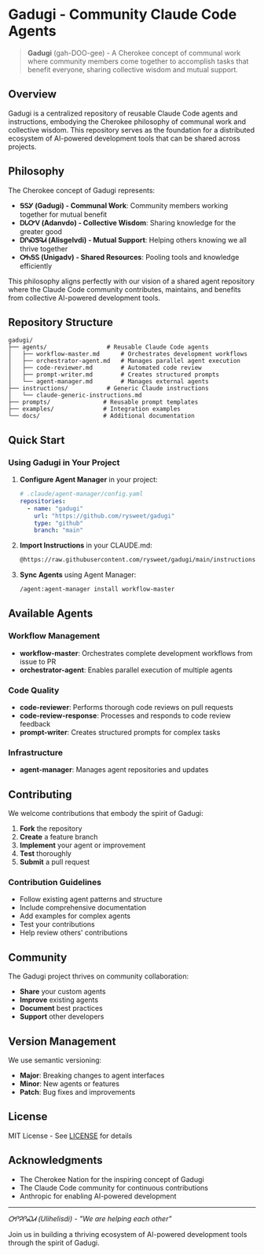 # Gadugi - Community Claude Code Agents

> **Gadugi** (gah-DOO-gee) - A Cherokee concept of communal work where community members come together to accomplish tasks that benefit everyone, sharing collective wisdom and mutual support.

## Overview

Gadugi is a centralized repository of reusable Claude Code agents and instructions, embodying the Cherokee philosophy of communal work and collective wisdom. This repository serves as the foundation for a distributed ecosystem of AI-powered development tools that can be shared across projects.

## Philosophy

The Cherokee concept of Gadugi represents:
- **ᎦᏚᎩ (Gadugi) - Communal Work**: Community members working together for mutual benefit
- **ᎠᏓᏅᏙ (Adanvdo) - Collective Wisdom**: Sharing knowledge for the greater good  
- **ᎠᎵᏍᏕᎸᏗ (Alisgelvdi) - Mutual Support**: Helping others knowing we all thrive together
- **ᎤᏂᎦᏚ (Unigadv) - Shared Resources**: Pooling tools and knowledge efficiently

This philosophy aligns perfectly with our vision of a shared agent repository where the Claude Code community contributes, maintains, and benefits from collective AI-powered development tools.

## Repository Structure

```
gadugi/
├── agents/                 # Reusable Claude Code agents
│   ├── workflow-master.md      # Orchestrates development workflows
│   ├── orchestrator-agent.md   # Manages parallel agent execution
│   ├── code-reviewer.md        # Automated code review
│   ├── prompt-writer.md        # Creates structured prompts
│   └── agent-manager.md        # Manages external agents
├── instructions/           # Generic Claude instructions
│   └── claude-generic-instructions.md
├── prompts/               # Reusable prompt templates
├── examples/              # Integration examples
└── docs/                  # Additional documentation
```

## Quick Start

### Using Gadugi in Your Project

1. **Configure Agent Manager** in your project:
   ```yaml
   # .claude/agent-manager/config.yaml
   repositories:
     - name: "gadugi"
       url: "https://github.com/rysweet/gadugi"
       type: "github"
       branch: "main"
   ```

2. **Import Instructions** in your CLAUDE.md:
   ```markdown
   @https://raw.githubusercontent.com/rysweet/gadugi/main/instructions/claude-generic-instructions.md
   ```

3. **Sync Agents** using Agent Manager:
   ```bash
   /agent:agent-manager install workflow-master
   ```

## Available Agents

### Workflow Management
- **workflow-master**: Orchestrates complete development workflows from issue to PR
- **orchestrator-agent**: Enables parallel execution of multiple agents

### Code Quality
- **code-reviewer**: Performs thorough code reviews on pull requests
- **code-review-response**: Processes and responds to code review feedback
- **prompt-writer**: Creates structured prompts for complex tasks

### Infrastructure
- **agent-manager**: Manages agent repositories and updates

## Contributing

We welcome contributions that embody the spirit of Gadugi:

1. **Fork** the repository
2. **Create** a feature branch
3. **Implement** your agent or improvement
4. **Test** thoroughly
5. **Submit** a pull request

### Contribution Guidelines

- Follow existing agent patterns and structure
- Include comprehensive documentation
- Add examples for complex agents
- Test your contributions
- Help review others' contributions

## Community

The Gadugi project thrives on community collaboration:

- **Share** your custom agents
- **Improve** existing agents
- **Document** best practices
- **Support** other developers

## Version Management

We use semantic versioning:
- **Major**: Breaking changes to agent interfaces
- **Minor**: New agents or features
- **Patch**: Bug fixes and improvements

## License

MIT License - See [LICENSE](LICENSE) for details

## Acknowledgments

- The Cherokee Nation for the inspiring concept of Gadugi
- The Claude Code community for continuous contributions
- Anthropic for enabling AI-powered development

---

*ᎤᎵᎮᎵᏍᏗ (Ulihelisdi) - "We are helping each other"*

Join us in building a thriving ecosystem of AI-powered development tools through the spirit of Gadugi.
